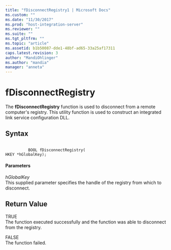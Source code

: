 ```yaml
---
title: "fDisconnectRegistry1 | Microsoft Docs"
ms.custom: ""
ms.date: "11/30/2017"
ms.prod: "host-integration-server"
ms.reviewer: ""
ms.suite: ""
ms.tgt_pltfrm: ""
ms.topic: "article"
ms.assetid: b1b50087-dde1-48bf-ad65-33a25af17311
caps.latest.revision: 3
author: "MandiOhlinger"
ms.author: "mandia"
manager: "anneta"
---
```

# fDisconnectRegistry
The **fDisconnectRegistry** function is used to disconnect from a remote computer's registry. This utility function is used to construct an integrated link service configuration DLL.  
  
## Syntax  
  
```  
  
          BOOL fDisconnectRegistry(   
HKEY *hGlobalKey);  
```  
  
#### Parameters  
 *hGlobalKey*  
 This supplied parameter specifies the handle of the registry from which to disconnect.  
  
## Return Value  
 TRUE  
 The function executed successfully and the function was able to disconnect from the registry.  
  
 FALSE  
 The function failed.